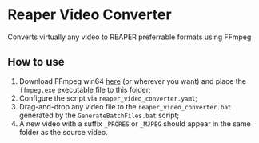 # Reaper Video Converter
Converts virtually any video to REAPER preferrable formats using FFmpeg

## How to use
1. Download FFmpeg win64 [here](https://github.com/ShareX/FFmpeg/releases) (or wherever you want) and place the `ffmpeg.exe` executable file to this folder;
2. Configure the script via `reaper_video_converter.yaml`;
3. Drag-and-drop any video file to the `reaper_video_converter.bat` generated by the `GenerateBatchFiles.bat` script;
4. A new video with a suffix `_PRORES` or `_MJPEG` should appear in the same folder as the source video.
